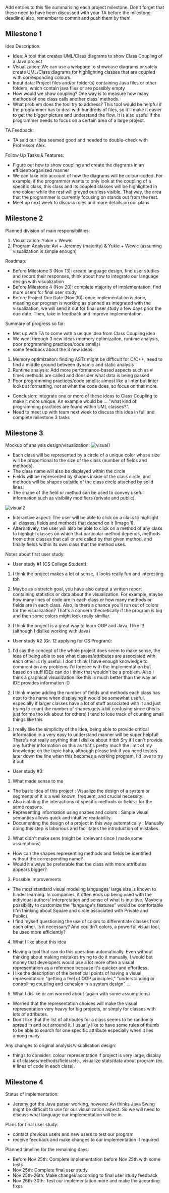 Add entries to this file summarising each project milestone. Don't forget that these need to have been discussed with your TA before the milestone deadline; also, remember to commit and push them by then!

## Milestone 1
Idea Description: 
- Idea: A tool that creates UML/Class diagrams to show Class Coupling of a Java project
- Visualization: We can use a webpage to showcase diagrams or solely create UML/Class diagrams for highlighting classes that are coupled with corresponding colours.
- Input data: Project files and/or folder(s) containing Java files or other folders, which contain java files or are possibly empty
- How would we show coupling? One way is to measure how many methods of one class calls another class’ methods.
- What problem does the tool try to address? This tool would be helpful if the programmer has to deal with hundreds of files, so it'll make it easier to get the bigger picture and understand the flow. It is also useful if the programmer needs to focus on a certain area of a large project.

TA Feedback: 
- TA said our idea seemed good and needed to double-check with Profressor Alex.


Follow Up Tasks & Features: 
- Figure out how to show coupling and create the diagrams in an efficient/organized manner
- We can take into account of how the diagrams will be colour-coded. For example, if the programmer wants to only look at the coupling of a specific class, this class and its coupled classes will be highlighted in one colour while the rest will greyed out/less visible. That way, the area that the programmer is currently focusing on stands out from the rest.
- Meet up next week to discuss roles and more details on our plans

## Milestone 2 
Planned division of main responsibilities:
1. Visualization: Yukie + Wewic 
2. Program Analysis: Avi + Jeremey (majority) & Yukie + Wewic (assuming visualization is simple enough)

Roadmap:
- Before Milestone 3 (Nov 13): create language design, find user studies and record their responses, think about how to integrate our language design with visualization
- Before Milestone 4 (Nov 20): complete majority of implementation, find more users for final user study
- Before Project Due Date (Nov 30): once implementation is done, meaning our program is working as planned as integrated with the visualization, we will send it out for final user study a few days prior the due date. Then, take in feedback and improve implementation.

Summary of progress so far:
- Met up with TA to come with a unique idea from Class Coupling idea
- We went through 3 new ideas (memory optimizaiton, runtime analysis, poor programming practices/code smells)
- some feedback about the 3 new ideas:
1. Memory optimizaiton: finding ASTs might be difficult for C/C++, need to find a middle ground between dynamic and static analysis
2. Runtime analysis: Add more performance-based aspects such as # times methods are called and donsider what data is being passed
3. Poor programming practices/code smells: almost like a linter but linter looks at formatting, not at what the code does, so focus on that more.
- Conclusion: integrate one or more of these ideas to Class Coupling to make it more unique. An example would be ... "what kind of programming practices are found within UML classes?". 
- Need to meet up with team next week to discuss this idea in full and complete milestone 3 tasks

## Milestone 3
Mockup of analysis design/visualization:
![visual1](https://i.gyazo.com/72786cbc795c9011b9b8d96e49b73cfc.png)
- Each class will be represented by a circle of a unique color whose size will be proportional to the size of the class (number of fields and methods).
- The class name will also be displayed within the circle
- Fields will be represented by shapes inside of the class circle, and methods will be shapes outside of the class circle attached by solid lines. 
- The shape of the field or method can be used to convey useful information such as visibility modifiers (private and public).

![visual2](https://i.gyazo.com/0bd09175d85c59b3eeedacfab5bb6938.png)
- Interactive aspect: The user will be able to click on a class to highlight all classes, fields and methods that depend on it (Image 1).
- Alternatively, the user will also be able to click on a method of any class to highlight classes on which that particular method depends, methods from other classes that call or are called by that given method, and finally fields within its own class that the method uses.


Notes about first user study: 
- User study #1 (CS College Student): 
1. I think the project makes a lot of sense, it looks really fun and interesting tbh

2. Maybe as a stretch goal, you have also output a written report containing statistics or data about the visualization. For example, maybe how many lines of code are in each class or how many methods or fields are in each class. Also, Is there a chance you'll run out of  colors for the visualization? That's a concern theoretically if the program is big and then some colors might look really similiar.

3. I think the project is a great way to learn OOP and Java, I like it! (although I dislike working with Java)

- User study #2 (Gr. 12 applying for CS Program):
1. I'd say the concept of the whole project does seem to make sense, the idea of being able to see what classes/attributes are associated with each other is rly useful. I don't think I have enough knowledge to comment on any problems I'd foresee with the implementation but based on stuff IDEs can do I think that wouldn't be a problem. Also I think a graphical visualization like this is much better than the way an IDE provides information :D

2. I think maybe adding the number of fields and methods each class has next to the name when displaying it would be somewhat useful, especially if larger classes have a lot of stuff associated with it and just trying to count the number of shapes gets a bit confusing since (this is just for me tho idk about for others) I tend to lose track of counting small things like this

3. I really like the simplicity of the idea, being able to provide critical information in a very easy to understand manner will be super helpful! There's not really anything that I dislike about it tbh
Sry if I can't provide any further information on this as that's pretty much the limit of my knowledge on the topic haha, although please lmk if you need testers later down the line when this becomes a working program, I'd love to try it out!

- User study #3: 
1. What made sense to me
 - The basic idea of this project : Visualize the design of a system or segments of it is a well known, frequent, and crucial necessity.
 - Also isolating the interactions of specific methods or fields : for the same reasons.
 - Representing information using shapes and colors : Simple visual semantics allows quick and intuitive readability.
 - Documenting the design of a project in this way automatically : Manually doing this step is laborious and facilitates the introduction of mistakes.
 
2. What didn't make sens (might be irrelevant since I made some assumptions)
 - How can the shapes representing methods and fields be identified without the corresponding name?
 - Would it always be preferable that the class with more attributes appears bigger?
 
3. Possible improvements
 - The most standard visual modeling languages' large size is known to hinder learning. In companies, it often ends up being used with the individual authors' interpretation and sense of what is intuitive. Maybe a possibility to customize the "language's features" would be comfortable (I'm thinking about Square and circle associated with Private and Public).
 - I find myself questioning the use of colors to differentiate classes from each other. Is it necessary? And couldn't colors, a powerful visual tool, be used more efficiently?
 
4. What I like about this idea 
 - Having a tool that can do this operation automatically. Even without thinking about making mistakes trying to do it manually, I would bet money that developers would use a lot more often a visual representation as a reference because it's quicker and effortless.
 - I like the description of the beneficial points of having a visual representation: "getting a feel of OOP principles," "understanding or controlling coupling and cohesion in a system design" ...
 
5. What I dislike or am worried about (again with some assumptions)
 - Worried that the representation choices will make the visual representation very heavy for big projects, or simply for classes with lots of attributes.
 - Don't like that the list of attributes for a class seems to be randomly spread in and out arround it. I usually like to have some rules of thumb to be able to search for one specific attribute especially when it lies among many.

Any changes to original analysis/visualisation design: 
- things to consider: colour representation if project is very large, display # of classes/methods/fields/etc., visualize stats/data about program (ex. # lines of code in each class).

## Milestone 4
Status of implementation:
- Jeremy got the Java parser working, however Avi thinks Java Swing might be difficult to use for our visualization aspect. So we will need to discuss what language our implementation will be in. 

Plans for final user study:
- contact previous users and new users to test our program
- receive feedback and make changes to our implementation if required

Planned timeline for the remaining days:
- Before Nov 25th: Complete implementation before Nov 25th with some tests
- Nov 25th: Complete final user study
- Nov 25th-26th: Make changes according to final user study feedback
- Nov 26th-30th: Test our implementation more and make the according fixes
